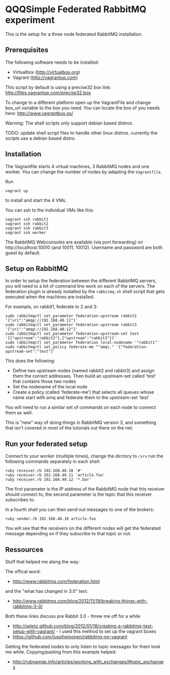 QQQSimple Federated RabbitMQ experiment
====================================

This is the setup for a three node federated RabbitMQ installation.


Prerequisites
-------------

The following software needs to be installed:

* Virtualbox (http://virtualbox.org)
* Vagrant (http://vagrantup.com)

This script by default is using a precise32 box link: http://files.vagrantup.com/precise32.box

To change to a different platform open up the VagrantFile and change box_url variable to the box you need.
You can locate the box of you needs here: http://www.vagrantbox.es/ 

Warning: The shell scripts only support debian based distros.

TODO: update shell script files to handle other linux distros. currently the scripts use a debian based distro. 


Installation
------------

The Vagrantfile starts 4 virtual machines, 3 RabbitMQ nodes and one worker. You can change the number of nodes
by adapting the `Vagrantfile`.

Run

    vagrant up

to install and start the 4 VMs.

You can ssh to the individual VMs like this:

    vagrant ssh rabbit1
    vagrant ssh rabbit2
    vagrant ssh rabbit3
    vagrant ssh worker

The RabbitMQ Webconsoles are available (via port forwarding) on http://localhost:10010 (and 10011, 10012).
Username and password are both guest by default.


Setup on RabbitMQ
-----------------

In order to setup the federation between the different RabbitMQ servers, you will need to a bit of command
line work on each of the servers. The federation plugin is already installed by the `rabbitmq.sh` shell script
that gets executed when the machines are installed.

For example, on rabbit1, federate to 2 and 3:

    sudo rabbitmqctl set_parameter federation-upstream rabbit2 '{"uri":"amqp://192.168.40.11"}'
    sudo rabbitmqctl set_parameter federation-upstream rabbit3 '{"uri":"amqp://192.168.40.12"}'
    sudo rabbitmqctl set_parameter federation-upstream-set test '[{"upstream":"rabbit2"},{"upstream":"rabbit3"}]'
    sudo rabbitmqctl set_parameter federation local-nodename '"rabbit1"'
    sudo rabbitmqctl set_policy federate-me "^amq\." '{"federation-upstream-set":"test"}'

This does the following:

* Define two upstream nodes (named rabbit2 and rabbit3) and assign them the correct addresses. Then build an upstream-set
  called 'test' that contains those two nodes
* Set the nodename of the local node
* Create a policy (called 'federate-me') that selects all queues whose name start with amq and federate them to the
  upstream-set 'test'

You will need to run a similar set of commands on each node to connect them as well.

This is "new" way of doing things in RabbitMQ version 3, and something that isn't covered in most of the tutorials
out there on the net.

Run your federated setup
------------------------

Connect to your worker (multiple times), change the dirctory to `/srv` run the following commands separately
in each shell:


    ruby receiver.rb 192.168.40.10 '#'
    ruby receiver.rb 192.168.40.11 'article.foo'
    ruby receiver.rb 192.168.40.12 '*.bar'

The first parameter is the IP address of the RabbitMQ node that this receiver should connect to, the second parameter
is the topic that this receiver subscribes to.

In a fourth shell you can then send out messages to one of the brokers:

    ruby sender.rb 192.168.40.10 article.foo

You will see that the receivers on the different nodes will get the federated message depending on if they
subscribe to that topic or not.


Ressources
----------

Stuff that helped me along the way:

The offical word:

* http://www.rabbitmq.com/federation.html

and the "what has changed in 3.0" text:

* http://www.rabbitmq.com/blog/2012/11/19/breaking-things-with-rabbitmq-3-0/

Both these links discuss pre Rabbit 3.0 - threw me off for a while

* http://seletz.github.com/blog/2012/01/18/creating-a-rabbitmq-test-setup-with-vagrant/ - I used this method to
  set up the vagrant boxes
* https://github.com/jussiheinonen/rabbitmq-on-vagrant

Getting the federated nodes to only listen to topic messages for them took me while. Copying/pasting from this
example helped:

* http://rubyamqp.info/articles/working_with_exchanges/#topic_exchanges



